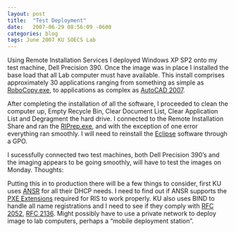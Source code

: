 ```yaml
---
layout: post
title:  "Test Deployment"
date:   2007-06-29 08:56:09 -0600
categories: blog
tags: June 2007 KU SOECS Lab
---
```

Using Remote Installation Services I deployed Windows XP SP2 onto my test machine, Dell Precision 390. Once the image was in place I installed the base load that all Lab computer must have available. This install comprises approximately 30 applications ranging from something as simple as [RoboCopy.exe](http://www.microsoft.com/downloads/details.aspx?FamilyID=9d467a69-57ff-4ae7-96ee-b18c4790cffd&DisplayLang=en), to applications as complex as [AutoCAD 2007](http://usa.autodesk.com/adsk/servlet/home?siteID=123112&id=129446).

After completing the installation of all the software, I proceeded to clean the computer up, Empty Recycle Bin, Clear Document List, Clear Application List and Degragment the hard drive. I connected to the Remote Installation Share and ran the [RIPrep.exe](http://technet2.microsoft.com/WindowsServer/en/library/a6e23f3c-c982-49b4-940d-bd0fd54cd4201033.mspx?mfr=true), and with the exception of one error everything ran smoothly. I will need to reinstall the [Eclipse](http://www.eclipse.org/) software through a GPO.

I sucessfully connected two test machines, both Dell Precision 390’s and the imaging appears to be going smoothly, will have to test the images on Monday.
Thoughts:

Putting this in to production there will be a few things to consider, first KU uses [ANSR](http://sourceforge.net/projects/ansr) for all their DHCP needs. I need to find out if ANSR supports the [PXE Extensions](http://www.3com.com/other/pdfs/infra/corpinfo/en_US/pxe.pdf) required for RIS to work properly. KU also uses BIND to handle all name registrations and I need to see if they comply with [RFC 2052](http://www.ietf.org/rfc/rfc2025.txt), [RFC 2136](http://www.ietf.org/rfc/rfc2136.txt). Might possibly have to use a private network to deploy image to lab computers, perhaps a “mobile deployment station”.
